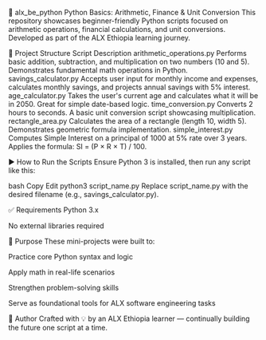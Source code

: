 🐍 alx_be_python
Python Basics: Arithmetic, Finance & Unit Conversion
This repository showcases beginner-friendly Python scripts focused on arithmetic operations, financial calculations, and unit conversions. Developed as part of the ALX Ethiopia learning journey.

📂 Project Structure
Script	Description
arithmetic_operations.py	Performs basic addition, subtraction, and multiplication on two numbers (10 and 5). Demonstrates fundamental math operations in Python.
savings_calculator.py	Accepts user input for monthly income and expenses, calculates monthly savings, and projects annual savings with 5% interest.
age_calculator.py	Takes the user's current age and calculates what it will be in 2050. Great for simple date-based logic.
time_conversion.py	Converts 2 hours to seconds. A basic unit conversion script showcasing multiplication.
rectangle_area.py	Calculates the area of a rectangle (length 10, width 5). Demonstrates geometric formula implementation.
simple_interest.py	Computes Simple Interest on a principal of 1000 at 5% rate over 3 years. Applies the formula: SI = (P × R × T) / 100.

▶️ How to Run the Scripts
Ensure Python 3 is installed, then run any script like this:

bash
Copy
Edit
python3 script_name.py
Replace script_name.py with the desired filename (e.g., savings_calculator.py).

✅ Requirements
Python 3.x

No external libraries required

🎯 Purpose
These mini-projects were built to:

Practice core Python syntax and logic

Apply math in real-life scenarios

Strengthen problem-solving skills

Serve as foundational tools for ALX software engineering tasks

👤 Author
Crafted with 💡 by an ALX Ethiopia learner — continually building the future one script at a time.

